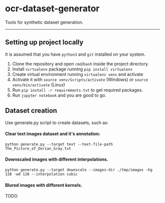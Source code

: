 # ocr-dataset-generator
Tools for synthetic dataset generation.

<hr/>

## Setting up project locally
It is assumed that you have `python3` and `git` installed on your system.

1) Clone the repository and open `cmd`/`bash` inside the project directory.
2) Install `virtualenv` package running `pip install virtualenv`
3) Create virtual environment running `virtualenv venv` and activate
4) Activate it with `source venv/Scripts/activate` (Windows) or `source venv/bin/activate` (Linux)
4) Run `pip install -r requirements.txt` to get required packages.
5) Run `jupyter notebook` and you are good to go.

## Dataset creation
Use generate.py script to create datasets, such as: 

#### Clear text images dataset and it's annotation:
`python generate.py --target text --text-file-path The_Picture_of_Dorian_Gray.txt`

#### Downscaled images with different interpolations.
`python generate.py --target downscale --images-dir ./tmp/images -hg 128 -wd 128 --interpolation cubic`

#### Blured images with different kernels.
TODO
